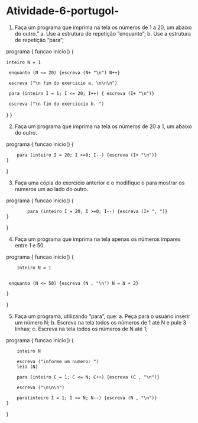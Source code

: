 # Atividade-6-portugol-

1. Faça um programa que imprima na tela os números de 1 a 20, um abaixo do outro.”
a. Use a estrutura de repetição “enquanto”;
b. Use a estrutura de repetição “para”;

programa {
	funcao inicio() {
		
	inteiro N = 1
	
	 enquanto (N <= 20) {escreva (N+ "\n") N++} 
	 
	 escreva ("\n fim do exercicio a. \n\n\n")
	 
 	 para (inteiro I = 1; I <= 20; I++) { escreva (I+ "\n")}
 	 
 	 escreva ("\n fim do exerciccio b. ")
	 
}
}





2. Faça um programa que imprima na tela os números de 20 a 1, um abaixo do outro.

programa {
	funcao inicio() {
		
		para (inteiro I = 20; I >=0; I--) {escreva (I+ "\n")}
	}
}





3. Faça uma cópia do exercício anterior e o modifique o para mostrar os números um
ao lado do outro.

programa {
	funcao inicio() {
		
			para (inteiro I = 20; I >=0; I--) {escreva (I+ ", ")}
	}
}





4. Faça um programa que imprima na tela apenas os números ímpares entre 1 e 50.

programa {
	funcao inicio() {
		
		
	    inteiro N = 1
	    
	
	 enquanto (N <= 50) {escreva (N , "\n") N = N + 2} 
	 
	}
}





5. Faça um programa, utilizando “para”, que:
a. Peça para o usuário inserir um número N;
b. Escreva na tela todos os números de 1 até N e pule 3 linhas;
c. Escreva na tela todos os números de N até 1;

programa {
	funcao inicio() {
		
		inteiro N
		
		escreva ("informe um numero: ")
		leia (N)
		
		para (inteiro C = 1; C <= N; C++) {escreva (C , "\n")}
		
		escreva ("\n\n\n")
		
		para(inteiro I = 1; I <= N; N--) {escreva (N , "\n")}
	}
}
